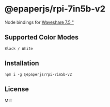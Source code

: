 # @epaperjs/rpi-7in5b-v2

Node bindings for [Waveshare 7.5 "](https://www.waveshare.com/7.5inch-e-paper-hat-b.htm)

## Supported Color Modes

`Black / White`

## Installation

```
npm i -g @epaperjs/rpi-7in5b-v2
```

## License

MIT